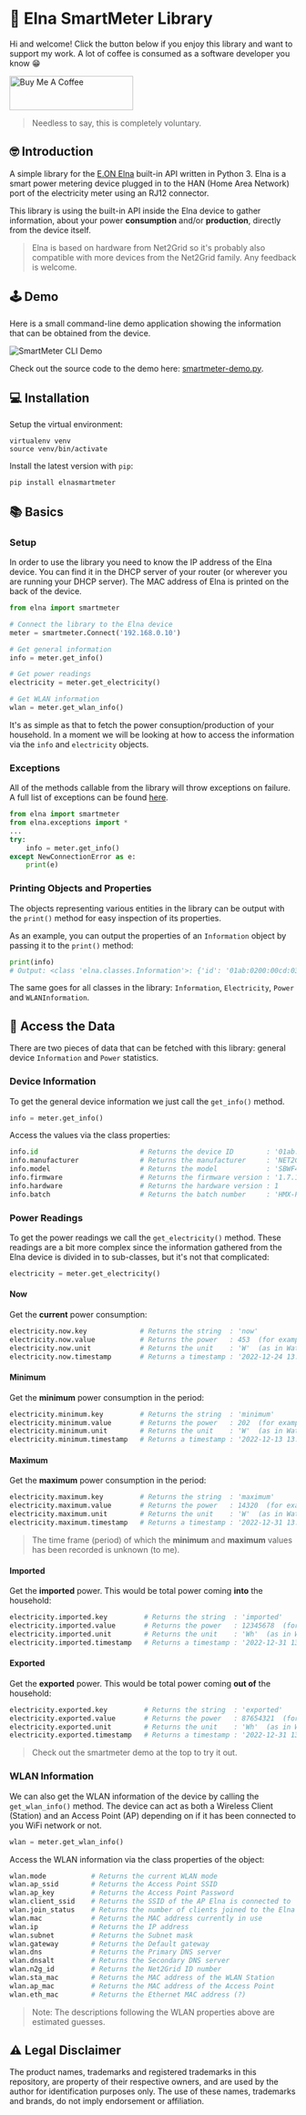 # 🔌 Elna SmartMeter Library
Hi and welcome! Click the button below if you enjoy this library and want to support my work. A lot of coffee is consumed as a software developer you know 😁

<a href="https://www.buymeacoffee.com/bitcanon" target="_blank"><img src="https://cdn.buymeacoffee.com/buttons/v2/default-yellow.png" alt="Buy Me A Coffee" style="height: 60px !important;width: 217px !important;" ></a>

>Needless to say, this is completely voluntary.

## 🤓 Introduction
A simple library for the [E.ON Elna](https://www.eon.se/kundservice/vara-tjanster/e-on-elna) built-in API written in Python 3. Elna is a smart power metering device plugged in to the HAN (Home Area Network) port of the electricity meter using an RJ12 connector. 

This library is using the built-in API inside the Elna device to gather information, about your power **consumption** and/or **production**, directly from the device itself.

> Elna is based on hardware from Net2Grid so it's probably also compatible with more devices from the Net2Grid family. Any feedback is welcome.

## 🕹 Demo
Here is a small command-line demo application showing the information that can be obtained from the device.

![SmartMeter CLI Demo](https://github.com/bitcanon/elnasmartmeter/blob/main/docs/img/elna-cli-application.gif)

Check out the source code to the demo here: [smartmeter-demo.py](https://github.com/bitcanon/elnasmartmeter/blob/master/examples/smartmeter-demo.py).

## 💻 Installation
Setup the virtual environment:
```
virtualenv venv
source venv/bin/activate
```

Install the latest version with `pip`:
```
pip install elnasmartmeter
```

## 📚 Basics
### Setup
In order to use the library you need to know the IP address of the Elna device. You can find it in the DHCP server of your router (or wherever you are running your DHCP server). The MAC address of Elna is printed on the back of the device.

```python
from elna import smartmeter

# Connect the library to the Elna device
meter = smartmeter.Connect('192.168.0.10')

# Get general information
info = meter.get_info()

# Get power readings
electricity = meter.get_electricity()

# Get WLAN information
wlan = meter.get_wlan_info()
```
It's as simple as that to fetch the power consuption/production of your household. In a moment we will be looking at how to access the information via the `info` and `electricity` objects.

### Exceptions
All of the methods callable from the library will throw exceptions on failure. A full list of exceptions can be found [here](https://github.com/bitcanon/elnasmartmeter/blob/master/elnasmartmeter/exceptions.py).
```python
from elna import smartmeter
from elna.exceptions import *
...
try:
    info = meter.get_info()
except NewConnectionError as e:
    print(e)
```

### Printing Objects and Properties
The objects representing various entities in the library can be output with the `print()` method for easy inspection of its properties.

As an example, you can output the properties of an `Information` object by passing it to the `print()` method:
```python
print(info)
# Output: <class 'elna.classes.Information'>: {'id': '01ab:0200:00cd:03ef', 'manufacturer': 'NET2GRID', 'model': 'SBWF4602', 'firmware': '1.7.14', 'hardware': 1, 'batch': 'HMX-P0D-123456'}
```
The same goes for all classes in the library: `Information`, `Electricity`, `Power` and `WLANInformation`.

## 💾 Access the Data
There are two pieces of data that can be fetched with this library: general device `Information` and `Power` statistics.

### Device Information
To get the general device information we just call the `get_info()` method.

```python
info = meter.get_info()
```
Access the values via the class properties:
```python
info.id                         # Returns the device ID        : '01ab:0200:00cd:03ef'  (for example).
info.manufacturer               # Returns the manufacturer     : 'NET2GRID'
info.model                      # Returns the model            : 'SBWF4602'
info.firmware                   # Returns the firmware version : '1.7.14'
info.hardware                   # Returns the hardware version : 1
info.batch                      # Returns the batch number     : 'HMX-P0D-123456'
```
### Power Readings
To get the power readings we call the `get_electricity()` method. These readings are a bit more complex since the information gathered from the Elna device is divided in to sub-classes, but it's not that complicated:

```python
electricity = meter.get_electricity()
```

#### Now
Get the **current** power consumption:
```python
electricity.now.key             # Returns the string  : 'now'
electricity.now.value           # Returns the power   : 453  (for example).
electricity.now.unit            # Returns the unit    : 'W'  (as in Watt)
electricity.now.timestamp       # Returns a timestamp : '2022-12-24 13:37:00'
```

#### Minimum
Get the **minimum** power consumption in the period:
```python
electricity.minimum.key         # Returns the string  : 'minimum'
electricity.minimum.value       # Returns the power   : 202  (for example).
electricity.minimum.unit        # Returns the unit    : 'W'  (as in Watt)
electricity.minimum.timestamp   # Returns a timestamp : '2022-12-13 13:37:00'
```

#### Maximum
Get the **maximum** power consumption in the period:
```python
electricity.maximum.key         # Returns the string  : 'maximum'
electricity.maximum.value       # Returns the power   : 14320  (for example).
electricity.maximum.unit        # Returns the unit    : 'W'  (as in Watt)
electricity.maximum.timestamp   # Returns a timestamp : '2022-12-31 13:37:00'
```
> The time frame (period) of which the **minimum** and **maximum** values has been recorded is unknown (to me).

#### Imported
Get the **imported** power. This would be total power coming **into** the household:
```python
electricity.imported.key         # Returns the string  : 'imported'
electricity.imported.value       # Returns the power   : 12345678  (for example).
electricity.imported.unit        # Returns the unit    : 'Wh'  (as in Watt hours)
electricity.imported.timestamp   # Returns a timestamp : '2022-12-31 13:37:00'
```

#### Exported
Get the **exported** power. This would be total power coming **out of** the household:
```python
electricity.exported.key         # Returns the string  : 'exported'
electricity.exported.value       # Returns the power   : 87654321  (for example).
electricity.exported.unit        # Returns the unit    : 'Wh'  (as in Watt hours)
electricity.exported.timestamp   # Returns a timestamp : '2022-12-31 13:37:00'
```
> Check out the smartmeter demo at the top to try it out.

### WLAN Information
We can also get the WLAN information of the device by calling the `get_wlan_info()` method. The device can act as both a Wireless Client (Station) and an Access Point (AP) depending on if it has been connected to you WiFi network or not.

```python
wlan = meter.get_wlan_info()
```

Access the WLAN information via the class properties of the object:
```python
wlan.mode           # Returns the current WLAN mode
wlan.ap_ssid        # Returns the Access Point SSID
wlan.ap_key         # Returns the Access Point Password
wlan.client_ssid    # Returns the SSID of the AP Elna is connected to
wlan.join_status    # Returns the number of clients joined to the Elna AP
wlan.mac            # Returns the MAC address currently in use
wlan.ip             # Returns the IP address
wlan.subnet         # Returns the Subnet mask
wlan.gateway        # Returns the Default gateway
wlan.dns            # Returns the Primary DNS server
wlan.dnsalt         # Returns the Secondary DNS server
wlan.n2g_id         # Returns the Net2Grid ID number
wlan.sta_mac        # Returns the MAC address of the WLAN Station
wlan.ap_mac         # Returns the MAC address of the Access Point
wlan.eth_mac        # Returns the Ethernet MAC address (?)
```
> Note: The descriptions following the WLAN properties above are estimated guesses.

## ⚠ Legal Disclaimer

The product names, trademarks and registered trademarks in this repository, are property of their respective owners, and are used by the author for identification purposes only. The use of these names, trademarks and brands, do not imply endorsement or affiliation.



